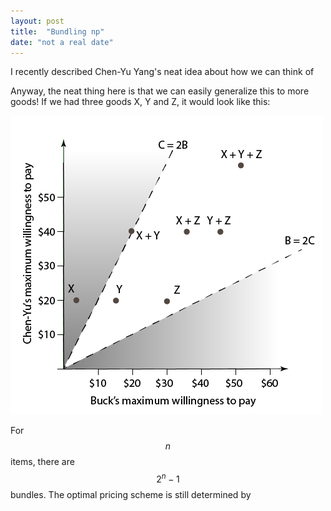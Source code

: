 ```yaml
---
layout: post
title:  "Bundling np"
date: "not a real date"
---
```


I recently described Chen-Yu Yang's neat idea about how we can think of

Anyway, the neat thing here is that we can easily generalize this to more goods! If we had three goods X, Y and Z, it would look like this:

![](/img/bundling/three_goods.png)

For $$n$$ items, there are $$ 2^n - 1 $$ bundles. The optimal pricing scheme is still determined by

